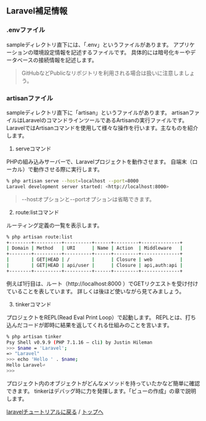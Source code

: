 ## Laravel補足情報

### .envファイル
sampleディレクトリ直下には、「.env」というファイルがあります。
アプリケーションの環境設定情報を記述するファイルです。
具体的には暗号化キーやデータベースの接続情報を記述します。

> GitHubなどPublicなリポジトリを利用される場合は扱いに注意しましょう。

### artisanファイル
sampleディレクトリ直下に「artisan」というファイルがあります。
artisanファイルはLaravelのコマンドラインツールであるArtisanの実行ファイルです。
LaravelではArtisanコマンドを使用して様々な操作を行います。主なものを紹介します。

1. serveコマンド

PHPの組み込みサーバーで、Laravelプロジェクトを動作させます。
自端末（ローカル）で動作させる際に実行します。

```bash
% php artisan serve --host=localhost --port=8000
Laravel development server started: <http://localhost:8000>
```
> --hostオプションと--portオプションは省略できます。


2. route:listコマンド

ルーティング定義の一覧を表示します。

```bash
% php artisan route:list
+--------+----------+----------+------+---------+--------------+
| Domain | Method   | URI      | Name | Action  | Middleware   |
+--------+----------+----------+------+---------+--------------+
|        | GET|HEAD | /        |      | Closure | web          |
|        | GET|HEAD | api/user |      | Closure | api,auth:api |
+--------+----------+----------+------+---------+--------------+
```

例えば1行目は、ルート（http://localhost:8000 ）でGETリクエストを受け付けていることを表しています。
詳しくは後ほど使いながら見てみましょう。

3. tinkerコマンド

プロジェクトをREPL(Read Eval Print Loop）で起動します。
REPLとは、打ち込んだコードが即時に結果を返してくれる仕組みのことを言います。

```bash
% php artisan tinker
Psy Shell v0.9.9 (PHP 7.1.16 — cli) by Justin Hileman
>>> $name = 'Laravel';
=> "Laravel"
>>> echo 'Hello ' . $name;
Hello Laravel⏎
>>>
```

プロジェクト内のオブジェクトがどんなメソッドを持っていたかなど簡単に確認できます。
tinkerはデバッグ時に力を発揮します。「ビューの作成」の章で説明します。


[laravelチュートリアルに戻る](/web_application/laravel_tutorial.md) /
[トップへ](/README.md)